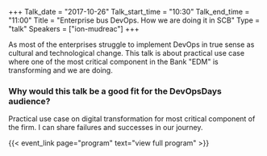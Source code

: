 +++
Talk_date = "2017-10-26"
Talk_start_time = "10:30"
Talk_end_time = "11:00"
Title = "Enterprise bus DevOps. How we are doing it in SCB"
Type = "talk"
Speakers = ["ion-mudreac"]
+++

As most of the enterprises struggle to implement DevOps in true sense as cultural and technological change. This talk is about practical use case where one of the most critical component in the Bank "EDM" is transforming and we are doing.

### Why would this talk be a good fit for the DevOpsDays audience?

Practical use case on digital transformation for most critical component of the firm. I can share failures and successes in our journey. 

{{< event_link page="program" text="view full program" >}}

